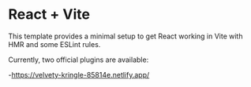 # React + Vite

This template provides a minimal setup to get React working in Vite with HMR and some ESLint rules.

Currently, two official plugins are available:

-https://velvety-kringle-85814e.netlify.app/